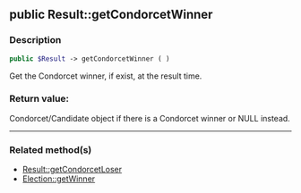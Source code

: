 ## public Result::getCondorcetWinner

### Description    

```php
public $Result -> getCondorcetWinner ( )
```

Get the Condorcet winner, if exist, at the result time.    


### Return value:   

Condorcet/Candidate object if there is a Condorcet winner or NULL instead.


---------------------------------------

### Related method(s)      

* [Result::getCondorcetLoser](../Result%20Class/public%20Result--getCondorcetLoser.md)    
* [Election::getWinner](../Election%20Class/public%20Election--getWinner.md)    
